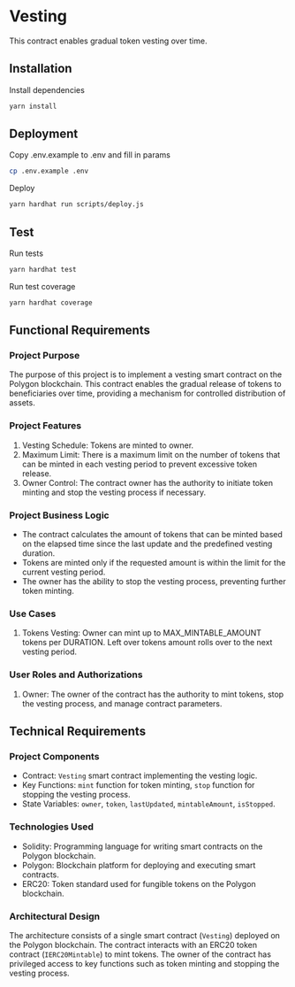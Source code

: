 # Vesting

This contract enables gradual token vesting over time.

## Installation

Install dependencies

```bash
yarn install
```

## Deployment

Copy .env.example to .env and fill in params

```bash
cp .env.example .env
```

Deploy

```bash
yarn hardhat run scripts/deploy.js
```

## Test

Run tests

```bash
yarn hardhat test
```

Run test coverage

```bash
yarn hardhat coverage
```

## Functional Requirements

### Project Purpose
The purpose of this project is to implement a vesting smart contract on the Polygon blockchain. This contract enables the gradual release of tokens to beneficiaries over time, providing a mechanism for controlled distribution of assets.

### Project Features
1. Vesting Schedule: Tokens are minted to owner.
2. Maximum Limit: There is a maximum limit on the number of tokens that can be minted in each vesting period to prevent excessive token release.
3. Owner Control: The contract owner has the authority to initiate token minting and stop the vesting process if necessary.

### Project Business Logic
- The contract calculates the amount of tokens that can be minted based on the elapsed time since the last update and the predefined vesting duration.
- Tokens are minted only if the requested amount is within the limit for the current vesting period.
- The owner has the ability to stop the vesting process, preventing further token minting.

### Use Cases
1. Tokens Vesting: Owner can mint up to MAX_MINTABLE_AMOUNT tokens per DURATION. Left over tokens amount rolls over to the next vesting period.

### User Roles and Authorizations
1. Owner: The owner of the contract has the authority to mint tokens, stop the vesting process, and manage contract parameters.

## Technical Requirements

### Project Components
- Contract: `Vesting` smart contract implementing the vesting logic.
- Key Functions: `mint` function for token minting, `stop` function for stopping the vesting process.
- State Variables: `owner`, `token`, `lastUpdated`, `mintableAmount`, `isStopped`.

### Technologies Used
- Solidity: Programming language for writing smart contracts on the Polygon blockchain.
- Polygon: Blockchain platform for deploying and executing smart contracts.
- ERC20: Token standard used for fungible tokens on the Polygon blockchain.

### Architectural Design
The architecture consists of a single smart contract (`Vesting`) deployed on the Polygon blockchain. The contract interacts with an ERC20 token contract (`IERC20Mintable`) to mint tokens. The owner of the contract has privileged access to key functions such as token minting and stopping the vesting process.

